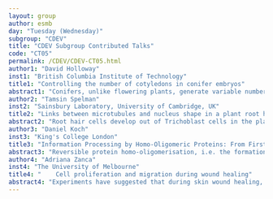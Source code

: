 ```yaml
---
layout: group
author: esmb
day: "Tuesday (Wednesday)"
subgroup: "CDEV"
title: "CDEV Subgroup Contributed Talks"
code: "CT05"
permalink: /CDEV/CDEV-CT05.html
author1: "David Holloway"
inst1: "British Columbia Institute of Technology"
title1: "Controlling the number of cotyledons in conifer embryos"
abstract1: "Conifers, unlike flowering plants, generate variable numbers of cotyledons (embryonic 'seed leaves'). Conifer cotyledons do not form all over the dome-shaped embryo, but form in a single ring at a particular distance from the tip. A 3-fold increase in this ring radius from 55 to 180 µm corresponds to the experimentally observed range of 2 to 10 regularly-spaced cotyledons. In the flowering plant Arabidopsis, leaves are also initiated at a particular distance from the growing tip. Molecularly, this is at a 'trough' between two expression domains, of REV (an HD-ZIP III protein) above the leaves and KAN below the leaves. REV and KAN are mutually inhibitory via miRNAs (tasiARF from REV, miR166 from KAN). This is at least partly shared by conifers: overexpression of miR166 in larch decreases HD-ZIP III expression and affects cotyledon formation. We have developed a model for HD-ZIP III (H), KAN (K) regulation to investigate how their interface position is controlled - in particular, what allows for the 3-fold natural variability in conifer cotyledon ring radius. Simulating Arabidopsis H/K experimental perturbations contributes to a general mechanism for radial positioning, as well as quantitatively predicting radial shifts in new conifer experiments."
author2: "Tamsin Spelman"
inst2: "Sainsbury Laboratory, University of Cambridge, UK"
title2: "Links between microtubules and nucleus shape in a plant root hair cell"
abstract2: "Root hair cells develop out of Trichoblast cells in the plant root epidermis and are characterised by a long thin protrusion which in Arabidopsis is ≈10μm wide and can grow to ≈1mm in length [1]. For growth of this protrusion, nucleus migration up the root hair is necessary, with the nucleus positioned ≈80μm back from the growing tip [2]. Our aim is to understand nucleus shape and position in the root hair, particularly focusing on how it is affected by the cytoskeleton (microtubules and actin). By segmenting experimental data, we analyse 3D nucleus shape and motion before and after treatment with drugs effecting osmolarity and microtubule organisation: Mannitol and Oryzalin. To further understand the relationship between the nucleus and microtubules, we then analyse the microtubule distribution in the nucleus-tip region of the root hair. Using 3D microtubule simulations and simple nuclear dynamics models, we analyse the microtubule density distributions and organisation for a range of conditions in the root hair cell and compare these to the distributions obtained experimentally. [1] Grierson C et. al. (2014) Root hairs. Arabidopsis Book. 12:e0172. [2]T. Ketelaar et. al. (2002) Positioning of Nuclei in Arabidopsis Root Hairs. The Plant Cell, 14(11):2941-2955;"
author3: "Daniel Koch"
inst3: "King's College London"
title3: "Information Processing by Homo-Oligomeric Proteins: From First Principles to Cardiac Arrhythmias"
abstract3: "Reversible protein homo-oligomerisation, i.e. the formation of larger protein complexes out of identical subunits, is observed for 30-50% of all vertebrate proteins. Despite being a ubiquitous phenomenon, the specific function of protein homo-oligomerisation remains poorly understood. I previously demonstrated theoretically that homo-oligomerisation could be a versatile mechanism for a range of signal processing capabilities such as dynamic signal encoding, homeostasis and bistability via pseudo-multisite modification. In this talk I will present the first dynamical systems model of phospholamban (PLN), a crucial mediator protein of β-adrenergic signaling and regulator of calcium cycling in heart muscle cells. Importantly, PLN forms homo-pentamers whose function remained unclear for decades. Simulations and model analyses demonstrate that pentamers enable bistable phosphorylation and further constitute substrate competition based low-pass filters for phosphorylation of monomeric PLN. I confirmed both predictions of my model experimentally by demonstrating substrate competition in vitro and hysteresis of pentamer phoshorylation in cardiomyocytes. These non-linear phenomena could ensure consistent monomer phosphorylation and calcium cycling despite noisy signaling activity in the upstream network and are likely impaired by a genetic mutation that causes arrhythmogenic heart disease. These studies show that homo-oligomerisation can play unanticipated and potentially disease relevant roles in biochemical signaling networks."
author4: "Adriana Zanca"
inst4: "The University of Melbourne"
title4: "	 Cell proliferation and migration during wound healing"
abstract4: "Experiments have suggested that during skin wound healing, the wound front is comprised of a hyperproliferative region behind a non-proliferating migrating tongue at the wound edge. Mathematical and computational models allow us to efficiently explore the effects of changing the characteristics of these proposed regions in order to suggest plausible hypotheses about the mechanics of the regions, and wound healing in general. In this work we use cell-based computational modelling to investigate competing experimental findings regarding whether the regions spatially overlap. Furthermore, we examine the effect of changing the size, location and cell characteristics, such as proliferation and migration rate, of each region on the behaviour of the wound edge."
---
```


